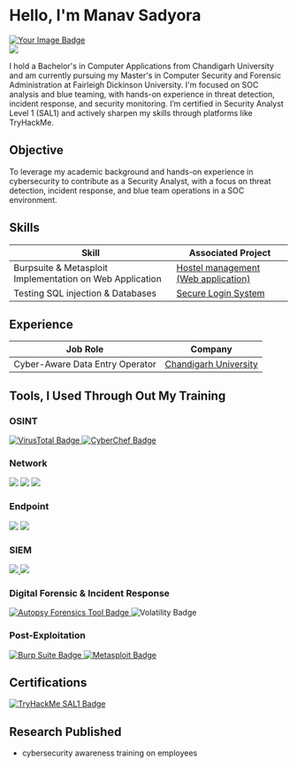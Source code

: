 # Hello, I'm Manav Sadyora
<div>
  <a href="https://tryhackme.com/p/Manav.Sadyora">
    <img src="https://tryhackme-badges.s3.amazonaws.com/Manav.Sadyora.png" alt="Your Image Badge" />
  </a>
</div>
<div>
  <a href="https://www.linkedin.com/in/manav-sadyora/">
    <img src="https://img.shields.io/badge/-LinkedIn-0072b1?&style=for-the-badge&logo=linkedin&logoColor=white" />
  </a>
</div>

I hold a Bachelor's in Computer Applications from Chandigarh University and am currently pursuing my Master's in Computer Security and Forensic Administration at Fairleigh Dickinson University. I'm focused on SOC analysis and blue teaming, with hands-on experience in threat detection, incident response, and security monitoring. I’m certified in Security Analyst Level 1 (SAL1) and actively sharpen my skills through platforms like TryHackMe.

## Objective
To leverage my academic background and hands-on experience in cybersecurity to contribute as a Security Analyst, with a focus on threat detection, incident response, and blue team operations in a SOC environment.

## Skills

| Skill                                         | Associated Project         |
|-----------------------------------------------|----------------------------|
| Burpsuite & Metasploit Implementation on Web Application          | <a href="https://www.linkedin.com/in/manav-sadyora/details/projects/urn:li:fsd_profileProject:(ACoAADnPfWgBfALtJzQhYjxiyFOJVQ5C6rBo39k,2004198374)/treasury/">Hostel management (Web application)</a>|
| Testing SQL injection & Databases | <a href="https://www.linkedin.com/in/manav-sadyora/details/projects/2005467521/multiple-media-viewer/?profileId=ACoAADnPfWgBfALtJzQhYjxiyFOJVQ5C6rBo39k&treasuryMediaId=1750057157182">Secure Login System</a>|

## Experience
|      Job Role                                 | Company         |
|-----------------------------------------------|----------------------------|
| Cyber-Aware Data Entry Operator       | <a href="https://www.linkedin.com/in/manav-sadyora/details/experience/">Chandigarh University</a>|

## Tools, I Used Through Out My Training

### OSINT
<div>
    <a href="http://www.tryhackme.com/r/room/threatinteltools?utm_campaign=social_share&utm_medium=social&utm_source=linkedin">
     <img src="https://img.shields.io/badge/-VirusTotal-3949AB?style=for-the-badge&logo=virustotal&logoColor=white" alt="VirusTotal Badge" />
    </a>
  <a href="https://tryhackme.com/room/cyberchefbasics?utm_source=linkedin&utm_medium=social&utm_campaign=social_share&utm_content=room">
    <img src="https://img.shields.io/badge/-CyberChef-6A1B9A?style=for-the-badge&logoColor=white" alt="CyberChef Badge" />
</a>
</div>

### Network
<div>
    <img src="https://img.shields.io/badge/-Wireshark-1679A7?&style=for-the-badge&logo=Wireshark&logoColor=white" />
    <img src="https://img.shields.io/badge/-Suricata-EF3B2D?&style=for-the-badge&logo=Suricata&logoColor=white" />
    <img src="https://img.shields.io/badge/-Zeek-777BB4?&style=for-the-badge&logo=Zeek&logoColor=white" />
</div>

### Endpoint
<div>
    <img src="https://img.shields.io/badge/-Microsoft_Defender_for_Endpoint-00A4EF?&style=for-the-badge&logo=Microsoft&logoColor=white" />
    <img src="https://img.shields.io/badge/-Velociraptor-4B275F?&style=for-the-badge&logo=Velociraptor&logoColor=white" />
</div>

### SIEM
<div>
  <a href="https://tryhackme.com/room/splunk101?utm_source=linkedin&utm_medium=social&utm_campaign=social_share&utm_content=room">  
  <img src="https://img.shields.io/badge/-Splunk-000000?&style=for-the-badge&logo=Splunk&logoColor=white" />
    <img src="https://img.shields.io/badge/-Elastic-005571?&style=for-the-badge&logo=Elastic&logoColor=white" />
</a>
</div>

### Digital Forensic & Incident Response
<div>
  <a href="https://www.linkedin.com/posts/manav-sadyora_i-got-a-good-basic-knowledge-of-digital-forensics-activity-7341906802550194176-q9hC?utm_source=share&utm_medium=member_desktop&rcm=ACoAADnPfWgBfALtJzQhYjxiyFOJVQ5C6rBo39k">
   <img src="https://img.shields.io/badge/-Autopsy-1565C0?style=for-the-badge&logoColor=white" alt="Autopsy Forensics Tool Badge" />
</a>
  <img src="https://img.shields.io/badge/-Volatility-283593?style=for-the-badge&logoColor=white" alt="Volatility Badge" />
</div>

### Post-Exploitation
</div>
    <a href="https://www.linkedin.com/posts/manav-sadyora_cybersecurity-ethicalhacking-tryhackme-activity-7340999416180371456-pU7k?utm_source=share&utm_medium=member_desktop&rcm=ACoAADnPfWgBfALtJzQhYjxiyFOJVQ5C6rBo39k">
    <img src="https://img.shields.io/badge/-Burp%20Suite-orange?style=for-the-badge&logo=burpsuite&logoColor=white" alt="Burp Suite Badge" />
</a>
    <a href="https://www.linkedin.com/posts/manav-sadyora_tryhackme-metasploit-cybersecurity-activity-7338832115511267330-ljLn?utm_source=share&utm_medium=member_desktop&rcm=ACoAADnPfWgBfALtJzQhYjxiyFOJVQ5C6rBo39k">
    <img src="https://img.shields.io/badge/-Metasploit-blue?style=for-the-badge&logo=metasploit&logoColor=white" alt="Metasploit Badge" />
</a>
</div>

## Certifications

<div>
<a href="https://www.credly.com/badges/53a618a4-dd2d-428d-a173-8c34162bfcab">
  <img src="https://img.shields.io/badge/-SAL1_TryHackMe-2BAF2B?style=for-the-badge&logo=tryhackme&logoColor=white" alt="TryHackMe SAL1 Badge" />
</a>
</div>

## Research Published
<ul>
  <li>cybersecurity awareness training on employees</li>
</ul>
